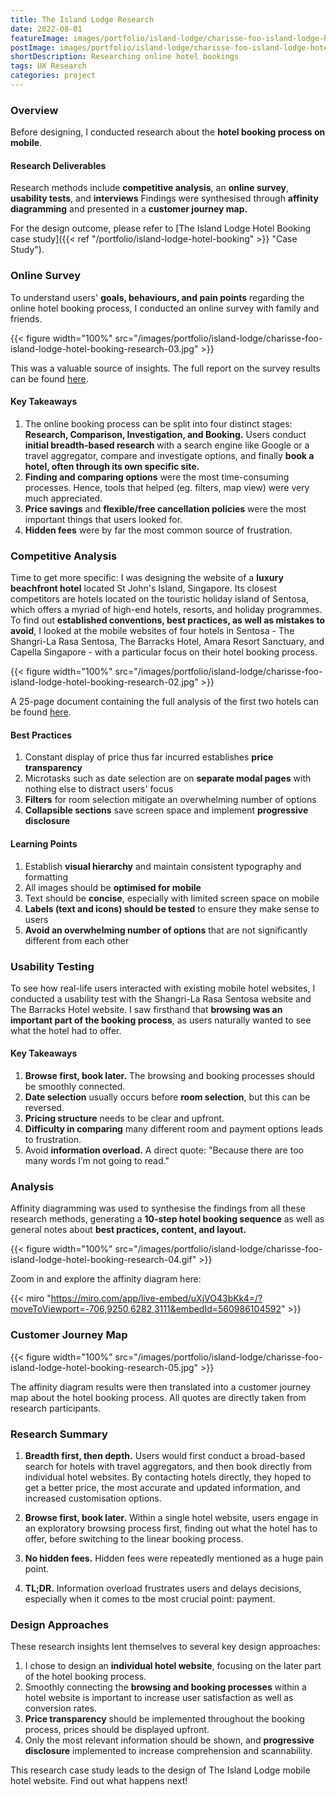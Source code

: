 ```yaml
---
title: The Island Lodge Research
date: 2022-08-01
featureImage: images/portfolio/island-lodge/charisse-foo-island-lodge-hotel-booking-14-thumbnail.jpg
postImage: images/portfolio/island-lodge/charisse-foo-island-lodge-hotel-booking-research-01.jpg
shortDescription: Researching online hotel bookings
tags: UX Research
categories: project
---
```


### Overview

Before designing, I conducted research about the **hotel booking process on mobile**.

#### Research Deliverables

Research methods include **competitive analysis**, an **online survey**, **usability tests**, and **interviews** Findings were synthesised through **affinity diagramming** and presented in a **customer journey map.**

For the design outcome, please refer to [The Island Lodge Hotel Booking case study]({{< ref "/portfolio/island-lodge-hotel-booking" >}} "Case Study").

### Online Survey

To understand users' **goals, behaviours, and pain points** regarding the online hotel booking process, I conducted an online survey with family and friends.

{{< figure width="100%" src="/images/portfolio/island-lodge/charisse-foo-island-lodge-hotel-booking-research-03.jpg" >}}

This was a valuable source of insights. The full report on the survey results can be found [here](https://drive.google.com/file/d/1ZnYSxx7rKj85M2YH8atA11291HplnCwG/view?usp=sharing).

#### Key Takeaways

1. The online booking process can be split into four distinct stages: **Research, Comparison, Investigation, and Booking.** Users conduct **initial breadth-based research** with a search engine like Google or a travel aggregator, compare and investigate options, and finally **book a hotel, often through its own specific site.**
2. **Finding and comparing options** were the most time-consuming processes. Hence, tools that helped (eg. filters, map view) were very much appreciated.
3. **Price savings** and **flexible/free cancellation policies** were the most important things that users looked for.
4. **Hidden fees** were by far the most common source of frustration.

### Competitive Analysis

Time to get more specific: I was designing the website of a **luxury beachfront hotel** located St John's Island, Singapore. Its closest competitors are hotels located on the touristic holiday island of Sentosa, which offers a myriad of high-end hotels, resorts, and holiday programmes. To find out **established conventions, best practices, as well as mistakes to avoid**, I looked at the mobile websites of four hotels in Sentosa - The Shangri-La Rasa Sentosa, The Barracks Hotel, Amara Resort Sanctuary, and Capella Singapore - with a particular focus on their hotel booking process.

{{< figure width="100%" src="/images/portfolio/island-lodge/charisse-foo-island-lodge-hotel-booking-research-02.jpg" >}}

A 25-page document containing the full analysis of the first two hotels can be found [here](https://drive.google.com/file/d/1b8cNt9pz8RjQ-1LR0NlJx7pETGtAH0IV/view?usp=sharing).

#### Best Practices

1. Constant display of price thus far incurred establishes **price transparency**
2. Microtasks such as date selection are on **separate modal pages** with nothing else to distract users' focus
3. **Filters** for room selection mitigate an overwhelming number of options
4. **Collapsible sections** save screen space and implement **progressive disclosure**

#### Learning Points

1. Establish **visual hierarchy** and maintain consistent typography and formatting
2. All images should be **optimised for mobile**
3. Text should be **concise**, especially with limited screen space on mobile
4. **Labels (text and icons) should be tested** to ensure they make sense to users
5. **Avoid an overwhelming number of options** that are not significantly different from each other

### Usability Testing

To see how real-life users interacted with existing mobile hotel websites, I conducted a usability test with the Shangri-La Rasa Sentosa website and The Barracks Hotel website. I saw firsthand that **browsing was an important part of the booking process**, as users naturally wanted to see what the hotel had to offer.

#### Key Takeaways

1. **Browse first, book later.** The browsing and booking processes should be smoothly connected.
2. **Date selection** usually occurs before **room selection**, but this can be reversed.
3. **Pricing structure** needs to be clear and upfront.
4. **Difficulty in comparing** many different room and payment options leads to frustration.
5. Avoid **information overload.** A direct quote: "Because there are too many words I’m not going to read."

### Analysis

Affinity diagramming was used to synthesise the findings from all these research methods, generating a **10-step hotel booking sequence** as well as general notes about **best practices, content, and layout.**

{{< figure width="100%" src="/images/portfolio/island-lodge/charisse-foo-island-lodge-hotel-booking-research-04.gif" >}}

Zoom in and explore the affinity diagram here:

{{< miro "https://miro.com/app/live-embed/uXjVO43bKk4=/?moveToViewport=-706,9250,6282,3111&embedId=560986104592" >}}

### Customer Journey Map

{{< figure width="100%" src="/images/portfolio/island-lodge/charisse-foo-island-lodge-hotel-booking-research-05.jpg" >}}

The affinity diagram results were then translated into a customer journey map about the hotel booking process. All quotes are directly taken from research participants.

### Research Summary

1. **Breadth first, then depth.** Users would first conduct a broad-based search for hotels with travel aggregators, and then book directly from individual hotel websites. By contacting hotels directly, they hoped to get a better price, the most accurate and updated information, and increased customisation options.

2. **Browse first, book later.** Within a single hotel website, users engage in an exploratory browsing process first, finding out what the hotel has to offer, before switching to the linear booking process.

3. **No hidden fees.** Hidden fees were repeatedly mentioned as a huge pain point.

4. **TL;DR.** Information overload frustrates users and delays decisions, especially when it comes to tbe most crucial point: payment.

### Design Approaches

These research insights lent themselves to several key design approaches:

1. I chose to design an **individual hotel website**, focusing on the later part of the hotel booking process.
2. Smoothly connecting the **browsing and booking processes** within a hotel website is important to increase user satisfaction as well as conversion rates.
3. **Price transparency** should be implemented throughout the booking process, prices should be displayed upfront.
4. Only the most relevant information should be shown, and **progressive disclosure** implemented to increase comprehension and scannability.

This research case study leads to the design of The Island Lodge mobile hotel website. Find out what happens next!

